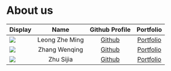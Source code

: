# About us

Display |      Name      | Github Profile | Portfolio 
--------|:--------------:|:--------------:|:---------:
![](https://via.placeholder.com/100.png?text=Photo) | Leong Zhe Ming | [Github](https://github.com/Leong-ZM) | [Portfolio](docs/team/johndoe.md)
![](https://via.placeholder.com/100.png?text=Photo) | Zhang Wenqing | [Github](https://github.com/z-wenqing) | [Portfolio](docs/team/johndoe.md)
![](https://via.placeholder.com/100.png?text=Photo) | Zhu Sijia | [Github](https://github.com/) | [Portfolio](docs/team/johndoe.md)


